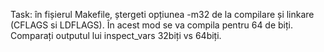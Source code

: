 
Task: în fișierul Makefile,
ștergeti opțiunea -m32 de la compilare și linkare (CFLAGS si LDFLAGS).
În acest mod se va compila pentru 64 de biți. Comparați outputul lui
inspect_vars 32biți vs 64biți.

